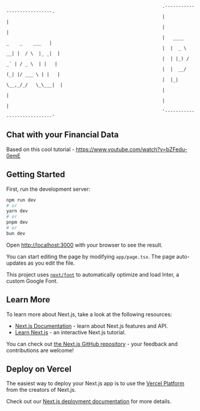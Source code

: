                                                               .----------------------------.
                                                              |                            |
                                                              |                            |
                                                              |   ____     _    _    ___   |
                                                              |  |  _ \ __| |  / \  |_ _|  |
                                                              |  | |_) / _` | / _ \  | |   |
                                                              |  |  __/ (_| |/ ___ \ | |   |
                                                              |  |_|   \__,_/_/   \_\___|  |
                                                              |                            |
                                                              |                            |
                                                              '----------------------------'
                                          

## Chat with your Financial Data

Based on this cool tutorial - https://www.youtube.com/watch?v=bZFedu-0emE

## Getting Started

First, run the development server:

```bash
npm run dev
# or
yarn dev
# or
pnpm dev
# or
bun dev
```

Open [http://localhost:3000](http://localhost:3000) with your browser to see the result.

You can start editing the page by modifying `app/page.tsx`. The page auto-updates as you edit the file.

This project uses [`next/font`](https://nextjs.org/docs/basic-features/font-optimization) to automatically optimize and load Inter, a custom Google Font.

## Learn More

To learn more about Next.js, take a look at the following resources:

- [Next.js Documentation](https://nextjs.org/docs) - learn about Next.js features and API.
- [Learn Next.js](https://nextjs.org/learn) - an interactive Next.js tutorial.

You can check out [the Next.js GitHub repository](https://github.com/vercel/next.js/) - your feedback and contributions are welcome!

## Deploy on Vercel

The easiest way to deploy your Next.js app is to use the [Vercel Platform](https://vercel.com/new?utm_medium=default-template&filter=next.js&utm_source=create-next-app&utm_campaign=create-next-app-readme) from the creators of Next.js.

Check out our [Next.js deployment documentation](https://nextjs.org/docs/deployment) for more details.
